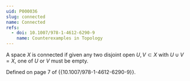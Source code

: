 ```yaml
---
uid: P000036
slug: connected
name: Connected
refs:
  - doi: 10.1007/978-1-4612-6290-9
    name: Counterexamples in Topology
---
```

A space $X$ is connected if given any two disjoint open $U, V \subset X$ with $U \cup V = X$, one of $U$ or $V$ must be empty.

Defined on page 7 of {{10.1007/978-1-4612-6290-9}}.

